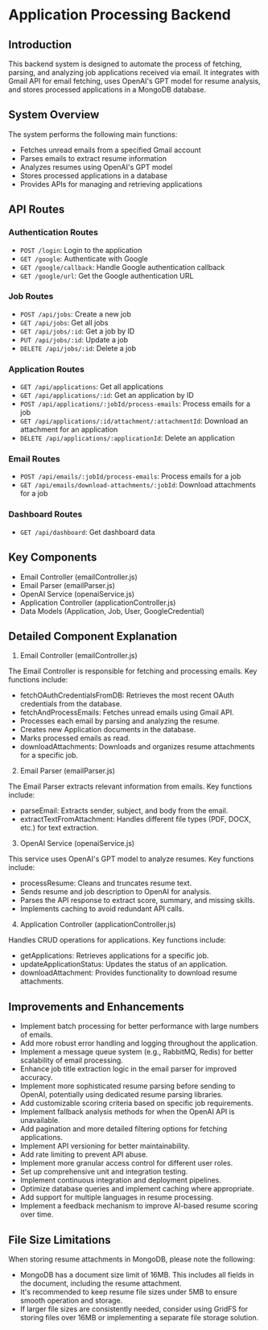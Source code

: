 # Application Processing Backend

## Introduction

This backend system is designed to automate the process of fetching, parsing, and analyzing job applications received via email. It integrates with Gmail API for email fetching, uses OpenAI's GPT model for resume analysis, and stores processed applications in a MongoDB database.

## System Overview

The system performs the following main functions:

- Fetches unread emails from a specified Gmail account
- Parses emails to extract resume information
- Analyzes resumes using OpenAI's GPT model
- Stores processed applications in a database
- Provides APIs for managing and retrieving applications

## API Routes

### Authentication Routes

* `POST /login`: Login to the application
* `GET /google`: Authenticate with Google
* `GET /google/callback`: Handle Google authentication callback
* `GET /google/url`: Get the Google authentication URL

### Job Routes

* `POST /api/jobs`: Create a new job
* `GET /api/jobs`: Get all jobs
* `GET /api/jobs/:id`: Get a job by ID
* `PUT /api/jobs/:id`: Update a job
* `DELETE /api/jobs/:id`: Delete a job

### Application Routes

* `GET /api/applications`: Get all applications
* `GET /api/applications/:id`: Get an application by ID
* `POST /api/applications/:jobId/process-emails`: Process emails for a job
* `GET /api/applications/:id/attachment/:attachmentId`: Download an attachment for an application
* `DELETE /api/applications/:applicationId`: Delete an application

### Email Routes

* `POST /api/emails/:jobId/process-emails`: Process emails for a job
* `GET /api/emails/download-attachments/:jobId`: Download attachments for a job

### Dashboard Routes

* `GET /api/dashboard`: Get dashboard data

## Key Components

- Email Controller (emailController.js)
- Email Parser (emailParser.js)
- OpenAI Service (openaiService.js)
- Application Controller (applicationController.js)
- Data Models (Application, Job, User, GoogleCredential)

## Detailed Component Explanation

1. Email Controller (emailController.js)

The Email Controller is responsible for fetching and processing emails. Key functions include:

- fetchOAuthCredentialsFromDB: Retrieves the most recent OAuth credentials from the database.
- fetchAndProcessEmails: Fetches unread emails using Gmail API.
- Processes each email by parsing and analyzing the resume.
- Creates new Application documents in the database.
- Marks processed emails as read.
- downloadAttachments: Downloads and organizes resume attachments for a specific job.

2. Email Parser (emailParser.js)

The Email Parser extracts relevant information from emails. Key functions include:

- parseEmail: Extracts sender, subject, and body from the email.
- extractTextFromAttachment: Handles different file types (PDF, DOCX, etc.) for text extraction.

3. OpenAI Service (openaiService.js)

This service uses OpenAI's GPT model to analyze resumes. Key functions include:

- processResume: Cleans and truncates resume text.
- Sends resume and job description to OpenAI for analysis.
- Parses the API response to extract score, summary, and missing skills.
- Implements caching to avoid redundant API calls.

4. Application Controller (applicationController.js)

Handles CRUD operations for applications. Key functions include:

- getApplications: Retrieves applications for a specific job.
- updateApplicationStatus: Updates the status of an application.
- downloadAttachment: Provides functionality to download resume attachments.

## Improvements and Enhancements

- Implement batch processing for better performance with large numbers of emails.
- Add more robust error handling and logging throughout the application.
- Implement a message queue system (e.g., RabbitMQ, Redis) for better scalability of email processing.
- Enhance job title extraction logic in the email parser for improved accuracy.
- Implement more sophisticated resume parsing before sending to OpenAI, potentially using dedicated resume parsing libraries.
- Add customizable scoring criteria based on specific job requirements.
- Implement fallback analysis methods for when the OpenAI API is unavailable.
- Add pagination and more detailed filtering options for fetching applications.
- Implement API versioning for better maintainability.
- Add rate limiting to prevent API abuse.
- Implement more granular access control for different user roles.
- Set up comprehensive unit and integration testing.
- Implement continuous integration and deployment pipelines.
- Optimize database queries and implement caching where appropriate.
- Add support for multiple languages in resume processing.
- Implement a feedback mechanism to improve AI-based resume scoring over time.

## File Size Limitations

When storing resume attachments in MongoDB, please note the following:

- MongoDB has a document size limit of 16MB. This includes all fields in the document, including the resume attachment.
- It's recommended to keep resume file sizes under 5MB to ensure smooth operation and storage.
- If larger file sizes are consistently needed, consider using GridFS for storing files over 16MB or implementing a separate file storage solution.
